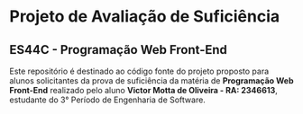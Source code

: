 # Projeto de Avaliação de Suficiência

## ES44C - Programação Web Front-End

Este repositório é destinado ao código fonte do projeto proposto para alunos solicitantes da prova de suficiência da matéria de **Programação Web Front-End** realizado pelo aluno
**Victor Motta de Oliveira - RA: 2346613**, estudante do 3° Período de Engenharia de Software.
